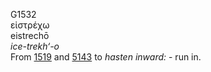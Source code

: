 G1532  
εἰστρέχω  
eistrechō  
*ice-trekh‘-o*  
From [1519](g1519) and [5143](g5143) to *hasten* *inward:* - run in.  
